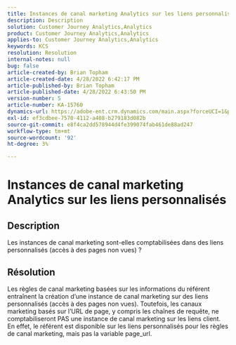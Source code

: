 ```yaml
---
title: Instances de canal marketing Analytics sur les liens personnalisés
description: Description
solution: Customer Journey Analytics,Analytics
product: Customer Journey Analytics,Analytics
applies-to: Customer Journey Analytics,Analytics
keywords: KCS
resolution: Resolution
internal-notes: null
bug: false
article-created-by: Brian Topham
article-created-date: 4/28/2022 6:42:17 PM
article-published-by: Brian Topham
article-published-date: 4/28/2022 6:43:50 PM
version-number: 5
article-number: KA-15760
dynamics-url: https://adobe-ent.crm.dynamics.com/main.aspx?forceUCI=1&pagetype=entityrecord&etn=knowledgearticle&id=113e81ed-22c7-ec11-a7b6-0022480a1b03
exl-id: ef3cdbee-7570-4112-a408-b279183d082b
source-git-commit: e8f4ca2dd578944d4fe399074fab461de88ad247
workflow-type: tm+mt
source-wordcount: '92'
ht-degree: 3%

---
```


# Instances de canal marketing Analytics sur les liens personnalisés

## Description


Les instances de canal marketing sont-elles comptabilisées dans des liens personnalisés (accès à des pages non vues) ?


## Résolution


Les règles de canal marketing basées sur les informations du référent entraînent la création d’une instance de canal marketing sur des liens personnalisés (accès à des pages non vues). Toutefois, les canaux marketing basés sur l’URL de page, y compris les chaînes de requête, ne comptabiliseront PAS une instance de canal marketing sur les liens client. En effet, le référent est disponible sur les liens personnalisés pour les règles de canal marketing, mais pas la variable page_url.

